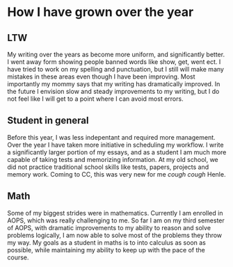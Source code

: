 # How I have grown over the year

## LTW

My writing over the years as become more uniform, and significantly better. I went away form showing people banned words like show, get, went ect. I have tried to work on my spelling and punctuation, but I still will make many mistakes in these areas even though I have been improving. Most importantly my mommy says that my writing has dramatically improved. In the future I envision slow and steady improvements to my writing, but I do not feel like I will get to a point where I can avoid most errors.  

## Student in general

Before this year, I was less indepentant and required more management. Over the year I have taken more initiative in scheduling my workflow. I write a significantly larger portion of my essays, and as a student I am much more capable of taking tests and memorizing information. At my old school, we did not practice traditional school skills like tests, papers, projects and memory work. Coming to CC, this was very new for me *cough cough* Henle. 

## Math

Some of my biggest strides were in mathematics. Currently I am enrolled in AOPS, which was really challenging to me. So far I am on my third semester of AOPS, with dramatic improvements to my ability to reason and solve problems logically, I am now able to solve most of the problems they throw my way. My goals as a student in maths is to into calculus as soon as possible, while maintaining my ability to keep up with the pace of the course. 

